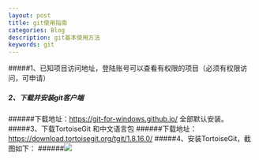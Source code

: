 ```yaml
---
layout: post
title: git使用指南
categories: Blog
description: git基本使用方法
keywords: git
---
```


#####1、已知项目访问地址，登陆账号可以查看有权限的项目（必须有权限访问，可申请）
##### 2、下载并安装git客户端
######下载地址：https://git-for-windows.github.io/ 全部默认安装。
#####3、下载TortoiseGit 和中文语言包
######下载地址：https://download.tortoisegit.org/tgit/1.8.16.0/
#####4、安装TortoiseGit，截图如下：
######![](/images/Tortoise.png)
